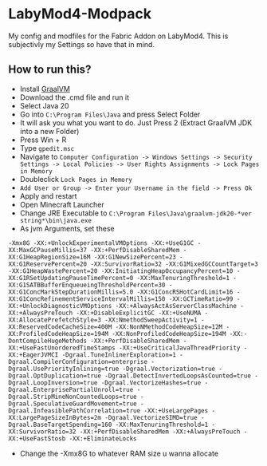 # LabyMod4-Modpack

My config and modfiles for the Fabric Addon on LabyMod4.
This is subjectivly my Settings so have that in mind.

## How to run this?
- Install [GraalVM](https://github.com/he3als/graalvm-downloader/releases)
- Download the .cmd file and run it
- Select Java 20
- Go into `C:\Program Files\Java` and press Select Folder
- It will ask you what you want to do. Just Press 2 (Extract GraalVM JDK into a new Folder)
- Press Win + R
- Type `gpedit.msc`
- Navigate to `Computer Configuration -> Windows Settings -> Security Settings -> Local Policies -> User Rights Assignments -> Lock Pages in Memory`
- Doubleclick `Lock Pages in Memory`
- `Add User or Group -> Enter your Username in the field -> Press Ok`
- Apply and restart
- Open Minecraft Launcher
- Change JRE Executable to `C:\Program Files\Java\graalvm-jdk20-*ver string*\bin\java.exe`
- As jvm Arguments, set these
```
-Xmx8G -XX:+UnlockExperimentalVMOptions -XX:+UseG1GC -XX:MaxGCPauseMillis=37 -XX:+PerfDisableSharedMem -XX:G1HeapRegionSize=16M -XX:G1NewSizePercent=23 -XX:G1ReservePercent=20 -XX:SurvivorRatio=32 -XX:G1MixedGCCountTarget=3 -XX:G1HeapWastePercent=20 -XX:InitiatingHeapOccupancyPercent=10 -XX:G1RSetUpdatingPauseTimePercent=0 -XX:MaxTenuringThreshold=1 -XX:G1SATBBufferEnqueueingThresholdPercent=30 -XX:G1ConcMarkStepDurationMillis=5.0 -XX:G1ConcRSHotCardLimit=16 -XX:G1ConcRefinementServiceIntervalMillis=150 -XX:GCTimeRatio=99 -XX:+UnlockDiagnosticVMOptions -XX:+AlwaysActAsServerClassMachine -XX:+AlwaysPreTouch -XX:+DisableExplicitGC -XX:+UseNUMA -XX:AllocatePrefetchStyle=3 -XX:NmethodSweepActivity=1 -XX:ReservedCodeCacheSize=400M -XX:NonNMethodCodeHeapSize=12M -XX:ProfiledCodeHeapSize=194M -XX:NonProfiledCodeHeapSize=194M -XX:-DontCompileHugeMethods -XX:+PerfDisableSharedMem -XX:+UseFastUnorderedTimeStamps -XX:+UseCriticalJavaThreadPriority -XX:+EagerJVMCI -Dgraal.TuneInlinerExploration=1 -Dgraal.CompilerConfiguration=enterprise -Dgraal.UsePriorityInlining=true -Dgraal.Vectorization=true -Dgraal.OptDuplication=true -Dgraal.DetectInvertedLoopsAsCounted=true -Dgraal.LoopInversion=true -Dgraal.VectorizeHashes=true -Dgraal.EnterprisePartialUnroll=true -Dgraal.StripMineNonCountedLoops=true -Dgraal.SpeculativeGuardMovement=true -Dgraal.InfeasiblePathCorrelation=true -XX:+UseLargePages -XX:LargePageSizeInBytes=2m -Dgraal.VectorizeSIMD=true -Dgraal.BaseTargetSpending=160 -XX:MaxTenuringThreshold=1 -XX:SurvivorRatio=32 -XX:+PerfDisableSharedMem -XX:+AlwaysPreTouch -XX:+UseFastStosb -XX:+EliminateLocks
```
- Change the -Xmx8G to whatever RAM size u wanna allocate

